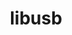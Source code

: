 ---
title: "libusb"
layout: cache
categories: [package, develop]
meta: {"compilers": ["apple-clang@16.0.0"], "num_specs": 4, "num_specs_by_stack": {"developer-tools-darwin": 4, "root": 4}, "oss": ["sequoia"], "platforms": ["darwin"], "stacks": ["developer-tools-darwin", "root"], "targets": ["aarch64"], "versions": ["1.0.27"]}
spec_details: [{"compiler": "apple-clang@16.0.0", "hash": "4nohrlrkitcm2huaicqzl44vrd5zk7p5", "os": "sequoia", "platform": "darwin", "size": "-", "stacks": ["developer-tools-darwin", "root"], "target": "aarch64", "variants": ["build_system=autotools"], "versions": ["1.0.27"]}, {"compiler": "apple-clang@16.0.0", "hash": "6xezu5ukgmh2ylesdodgjrnlqgaql53b", "os": "sequoia", "platform": "darwin", "size": "-", "stacks": ["developer-tools-darwin", "root"], "target": "aarch64", "variants": ["build_system=autotools"], "versions": ["1.0.27"]}, {"compiler": "apple-clang@16.0.0", "hash": "nc63f2cav6yf2lnus5lietu447wiykee", "os": "sequoia", "platform": "darwin", "size": "-", "stacks": ["developer-tools-darwin", "root"], "target": "aarch64", "variants": ["build_system=autotools"], "versions": ["1.0.27"]}, {"compiler": "apple-clang@16.0.0", "hash": "vym7kqufmk5f53o3jlvlabnlumu3igsd", "os": "sequoia", "platform": "darwin", "size": "-", "stacks": ["developer-tools-darwin", "root"], "target": "aarch64", "variants": ["build_system=autotools"], "versions": ["1.0.27"]}]
---